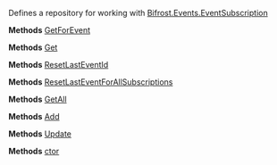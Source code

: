 Defines a repository for working with [Bifrost.Events.EventSubscription](Bifrost.Events.EventSubscription)

**Methods**
[GetForEvent](Bifrost.Events.IEventSubscriptionRepository.GetForEvent)


**Methods**
[Get](Bifrost.Events.IEventSubscriptionRepository.Get)


**Methods**
[ResetLastEventId](Bifrost.Events.IEventSubscriptionRepository.ResetLastEventId)


**Methods**
[ResetLastEventForAllSubscriptions](Bifrost.Events.IEventSubscriptionRepository.ResetLastEventForAllSubscriptions)


**Methods**
[GetAll](Bifrost.Events.IEventSubscriptionRepository.GetAll)


**Methods**
[Add](Bifrost.Events.IEventSubscriptionRepository.Add)


**Methods**
[Update](Bifrost.Events.IEventSubscriptionRepository.Update)


**Methods**
[ctor](Bifrost.Events.EventSubscriptionRepository.ctor)
